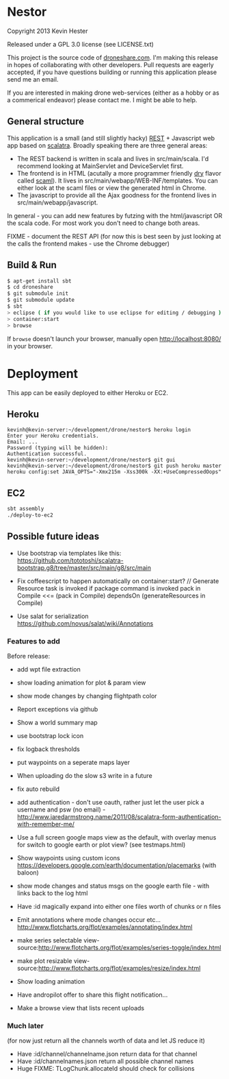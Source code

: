# Nestor #

Copyright 2013 Kevin Hester

Released under a GPL 3.0 license (see LICENSE.txt)

This project is the source code of [droneshare.com](http://www.droneshare.com).  I'm making this release in hopes of collaborating with other developers.  Pull requests are eagerly accepted, if you have questions building or running this application please send me an email.

If you are interested in making drone web-services (either as a hobby or as a commerical endeavor) please contact me.  I might be able to help.

## General structure

This application is a small (and still slightly hacky) [REST](http://en.wikipedia.org/wiki/Representational_state_transfer) + Javascript web app based on [scalatra](http://www.scalatra.org/).  Broadly speaking there are three 
general areas:
* The REST backend is written in scala and lives in src/main/scala.  I'd recommend looking at MainServlet and DeviceServlet first.
* The frontend is in HTML (acutally a more programmer friendly [dry](http://en.wikipedia.org/wiki/Don't_repeat_yourself) flavor called [scaml](http://scalate.fusesource.org/documentation/scaml-reference.html)).  It lives in src/main/webapp/WEB-INF/templates.  You can either look at the scaml files or view the generated html in Chrome.
* The javascript to provide all the Ajax goodness for the frontend lives in src/main/webapp/javascript.

In general - you can add new features by futzing with the html/javascript OR the scala code.  For most work you don't need to change both areas.

FIXME - document the REST API (for now this is best seen by just looking at the calls the frontend makes - use the Chrome debugger)

## Build & Run ##

```sh
$ apt-get install sbt
$ cd droneshare
$ git submodule init
$ git submodule update
$ sbt
> eclipse ( if you would like to use eclipse for editing / debugging )
> container:start
> browse
```

If `browse` doesn't launch your browser, manually open [http://localhost:8080/](http://localhost:8080/) in your browser.

# Deployment
This app can be easily deployed to either Heroku or EC2.

## Heroku

```
kevinh@kevin-server:~/development/drone/nestor$ heroku login
Enter your Heroku credentials.
Email: ...
Password (typing will be hidden): 
Authentication successful.
kevinh@kevin-server:~/development/drone/nestor$ git gui
kevinh@kevin-server:~/development/drone/nestor$ git push heroku master
heroku config:set JAVA_OPTS="-Xmx215m -Xss300k -XX:+UseCompressedOops"
```

## EC2

```sh
sbt assembly
./deploy-to-ec2
```

## Possible future ideas

* Use bootstrap via templates like this: https://github.com/tototoshi/scalatra-bootstrap.g8/tree/master/src/main/g8/src/main
* Fix coffeescript to happen automatically on container:start?
// Generate Resource task is invoked if package command is invoked
    pack in Compile <<= (pack in Compile) dependsOn (generateResources in Compile)

* Use salat for serialization https://github.com/novus/salat/wiki/Annotations

### Features to add

Before release:
* add wpt file extraction
* show loading animation for plot & param view
* show mode changes by changing flightpath color
* Report exceptions via github
* Show a world summary map
* use bootstrap lock icon
* fix logback thresholds
* put waypoints on a seperate maps layer
* When uploading do the slow s3 write in a future
* fix auto rebuild
* add authentication - don't use oauth, rather just let the user pick a username and psw (no email) - http://www.jaredarmstrong.name/2011/08/scalatra-form-authentication-with-remember-me/
* Use a full screen google maps view as the default, with overlay menus for switch to google earth or plot view? (see testmaps.html)
* Show waypoints using custom icons https://developers.google.com/earth/documentation/placemarks (with baloon)
* show mode changes and status msgs on the google earth file - with links back to the log html

* Have :id magically expand into either one files worth of chunks or n files

* Emit annotations where mode changes occur etc... http://www.flotcharts.org/flot/examples/annotating/index.html

* make series selectable view-source:http://www.flotcharts.org/flot/examples/series-toggle/index.html
* make plot resizable view-source:http://www.flotcharts.org/flot/examples/resize/index.html

* Show loading animation

* Have andropilot offer to share this flight notification...

* Make a browse view that lists recent uploads

### Much later
(for now just return all the channels worth of data and let JS reduce it)
* Have :id/channel/channelname.json return data for that channel
* Have :id/channelnames.json return all possible channel names
* Huge FIXME: TLogChunk.allocateId should check for collisions

